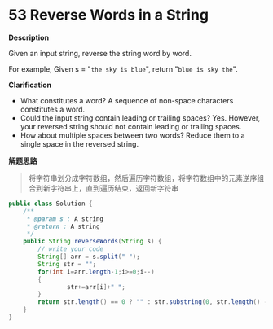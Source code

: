 # 53 Reverse Words in a String 

**Description**

Given an input string, reverse the string word by word.

For example,
Given s = "`the sky is blue`",
return "`blue is sky the`".

**Clarification**

- What constitutes a word?
  A sequence of non-space characters constitutes a word.
- Could the input string contain leading or trailing spaces?
  Yes. However, your reversed string should not contain leading or trailing spaces.
- How about multiple spaces between two words?
  Reduce them to a single space in the reversed string.

**解题思路**

> 将字符串划分成字符数组，然后遍历字符数组，将字符数组中的元素逆序组合到新字符串上，直到遍历结束，返回新字符串

```java
public class Solution {
    /**
     * @param s : A string
     * @return : A string
     */
    public String reverseWords(String s) {
        // write your code
        String[] arr = s.split(" ");
        String str = "";
        for(int i=arr.length-1;i>=0;i--)
        {                
                str+=arr[i]+" ";             
        }
        return str.length() == 0 ? "" : str.substring(0, str.length() - 1);
    }
}
```

